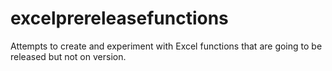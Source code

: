 # excelprereleasefunctions
Attempts to create and experiment with Excel functions that are going to be released but not on version.
